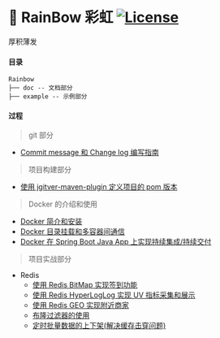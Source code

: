 # 🌈 RainBow 彩虹 [![License](http://img.shields.io/:license-apache-brightgreen.svg)](http://www.apache.org/licenses/LICENSE-2.0.html)

厚积薄发

#### 目录

```
Rainbow
├── doc -- 文档部分  
├── example -- 示例部分 
```

#### 过程

> git 部分

* [Commit message 和 Change log 编写指南]()

> 项目构建部分

* [使用 jgitver-maven-plugin 定义项目的 pom 版本](https://github.com/Yaoyukang1017/Rainbow/blob/main/doc/build/%E4%BD%BF%E7%94%A8%20jgitver-maven-plugin%20%E5%AE%9A%E4%B9%89%E9%A1%B9%E7%9B%AE%E7%9A%84%20pom%20%E7%89%88%E6%9C%AC.md)

> Docker 的介绍和使用

* [Docker 简介和安装]()
* [Docker 目录挂载和多容器间通信]()
* [Docker 在 Spring Boot Java App 上实现持续集成/持续交付]()

> 项目实战部分

* Redis
    * [使用 Redis BitMap 实现签到功能](https://github.com/Yaoyukang1017/Rainbow/blob/main/example/redis-bitmap/README.md)
    * [使用 Redis HyperLogLog 实现 UV 指标采集和展示](https://github.com/Yaoyukang1017/Rainbow/blob/main/example/redis-HyperLogLog/README.md)
    * [使用 Redis GEO 实现附近商家](https://github.com/Yaoyukang1017/Rainbow/blob/main/example/redis-geo/README.md)
    * [布隆过滤器的使用](https://github.com/Yaoyukang1017/Rainbow/blob/main/example/redis-bloomFilter/README.md)
    * [定时批量数据的上下架(解决缓存击穿问题)](https://github.com/Yaoyukang1017/Rainbow/blob/main/example/redis-cache-breakdown/README.md)
